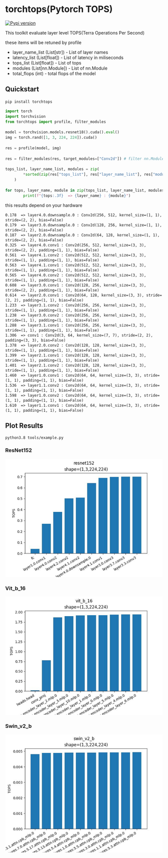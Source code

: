 # torchtops(Pytorch TOPS)
[![Pypi version](https://img.shields.io/pypi/v/torchtops.svg)](https://pypi.org/project/torchtops/)

This toolkit evaluate layer level TOPS(Terra Operations Per Second)

these items will be retuned by profile
- layer_name_list (List[str]) - List of layer names
- latency_list (List[float]) - List of latency in miliseconds
- tops_list (List[float]) - List of tops
- modules (List[nn.Module]) - List of nn.Module
- total_flops (int) - total flops of the model

## Quickstart

`pip install torchtops`

```python
import torch
import torchvision
from torchtops import profile, filter_modules

model = torchvision.models.resnet18().cuda().eval()
img = torch.rand([1, 3, 224, 224]).cuda()

res = profile(model, img)

res = filter_modules(res, target_modules=["Conv2d"]) # filter nn.Module you want to get

tops_list, layer_name_list, modules = zip(
        *sorted(zip(res["tops_list"], res["layer_name_list"], res["modules"]))
    )

for tops, layer_name, module in zip(tops_list, layer_name_list, modules):
        print(f"{tops:.3f}  => {layer_name} : {module}")
```

this results depend on your hardware
```
0.178  => layer4.0.downsample.0 : Conv2d(256, 512, kernel_size=(1, 1), stride=(2, 2), bias=False)
0.179  => layer3.0.downsample.0 : Conv2d(128, 256, kernel_size=(1, 1), stride=(2, 2), bias=False)
0.187  => layer2.0.downsample.0 : Conv2d(64, 128, kernel_size=(1, 1), stride=(2, 2), bias=False)
0.325  => layer4.0.conv1 : Conv2d(256, 512, kernel_size=(3, 3), stride=(2, 2), padding=(1, 1), bias=False)
0.561  => layer4.1.conv2 : Conv2d(512, 512, kernel_size=(3, 3), stride=(1, 1), padding=(1, 1), bias=False)
0.563  => layer4.1.conv1 : Conv2d(512, 512, kernel_size=(3, 3), stride=(1, 1), padding=(1, 1), bias=False)
0.565  => layer4.0.conv2 : Conv2d(512, 512, kernel_size=(3, 3), stride=(1, 1), padding=(1, 1), bias=False)
0.608  => layer3.0.conv1 : Conv2d(128, 256, kernel_size=(3, 3), stride=(2, 2), padding=(1, 1), bias=False)
0.614  => layer2.0.conv1 : Conv2d(64, 128, kernel_size=(3, 3), stride=(2, 2), padding=(1, 1), bias=False)
1.233  => layer3.1.conv2 : Conv2d(256, 256, kernel_size=(3, 3), stride=(1, 1), padding=(1, 1), bias=False)
1.238  => layer3.0.conv2 : Conv2d(256, 256, kernel_size=(3, 3), stride=(1, 1), padding=(1, 1), bias=False)
1.288  => layer3.1.conv1 : Conv2d(256, 256, kernel_size=(3, 3), stride=(1, 1), padding=(1, 1), bias=False)
1.306  => conv1 : Conv2d(3, 64, kernel_size=(7, 7), stride=(2, 2), padding=(3, 3), bias=False)
1.378  => layer2.0.conv2 : Conv2d(128, 128, kernel_size=(3, 3), stride=(1, 1), padding=(1, 1), bias=False)
1.399  => layer2.1.conv1 : Conv2d(128, 128, kernel_size=(3, 3), stride=(1, 1), padding=(1, 1), bias=False)
1.401  => layer2.1.conv2 : Conv2d(128, 128, kernel_size=(3, 3), stride=(1, 1), padding=(1, 1), bias=False)
1.460  => layer1.0.conv1 : Conv2d(64, 64, kernel_size=(3, 3), stride=(1, 1), padding=(1, 1), bias=False)
1.536  => layer1.1.conv2 : Conv2d(64, 64, kernel_size=(3, 3), stride=(1, 1), padding=(1, 1), bias=False)
1.598  => layer1.0.conv2 : Conv2d(64, 64, kernel_size=(3, 3), stride=(1, 1), padding=(1, 1), bias=False)
1.610  => layer1.1.conv1 : Conv2d(64, 64, kernel_size=(3, 3), stride=(1, 1), padding=(1, 1), bias=False)
```

## Plot Results

```
python3.8 tools/example.py
```

### ResNet152
<img src="resources/resnet152.jpg" width="600">

### Vit_b_16
<img src="resources/vit_b_16.jpg" width="600">

### Swin_v2_b
<img src="resources/swin_v2_b.jpg" width="600">
